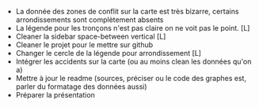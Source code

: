 - La donnée des zones de conflit sur la carte est très bizarre, certains arrondissements sont complètement absents
- La légende pour les tronçons n'est pas claire on ne voit pas le point. [L]
- Cleaner la sidebar space-between vertical [L]
- Cleaner le projet pour le mettre sur github
- Changer le cercle de la légende pour arrondissement [L]
- Intégrer les accidents sur la carte (ou au moins clean les données qu'on a)
- Mettre à jour le readme (sources, préciser ou le code des graphes est, parler du formatage des données aussi)
- Préparer la présentation
